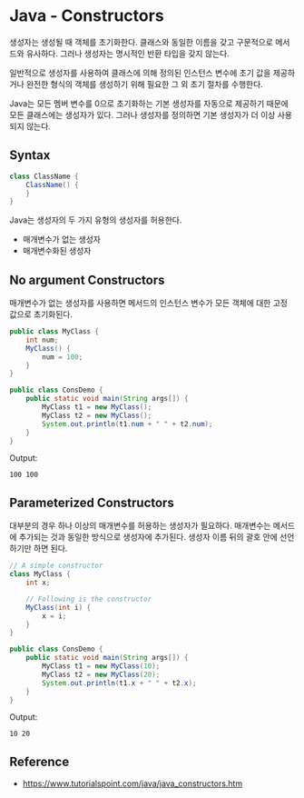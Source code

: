 # Java - Constructors
생성자는 생성될 때 객체를 초기화한다. 클래스와 동일한 이름을 갖고 구문적으로 메서드와 유사하다. 그러나 생성자는 명시적인 반환 타입을 갖지 않는다.

일반적으로 생성자를 사용하여 클래스에 의해 정의된 인스턴스 변수에 초기 값을 제공하거나 완전한 형식의 객체를 생성하기 위해 필요한 그 외 초기 절차를 수행한다.

Java는 모든 멤버 변수를 0으로 초기화하는 기본 생성자를 자동으로 제공하기 때문에 모든 클래스에는 생성자가 있다. 그러나 생성자를 정의하면 기본 생성자가 더 이상 사용되지 않는다.

## Syntax
```java
class ClassName {
    ClassName() {
    }
}
```

Java는 생성자의 두 가지 유형의 생성자를 허용한다.
* 매개변수가 없는 생성자
* 매개변수화된 생성자

## No argument Constructors
매개변수가 없는 생성자를 사용하면 메서드의 인스턴스 변수가 모든 객체에 대한 고정 값으로 초기화된다.

```java
public class MyClass {
    int num;
    MyClass() {
        num = 100;
    }
}
```
```java
public class ConsDemo {
    public static void main(String args[]) {
        MyClass t1 = new MyClass();
        MyClass t2 = new MyClass();
        System.out.println(t1.num + " " + t2.num);
    }
}
```
Output:
```
100 100
```

## Parameterized Constructors
대부분의 경우 하나 이상의 매개변수를 허용하는 생성자가 필요하다. 매개변수는 메서드에 추가되는 것과 동일한 방식으로 생성자에 추가된다. 생성자 이름 뒤의 괄호 안에 선언하기만 하면 된다.

```java
// A simple constructor
class MyClass {
    int x;

    // Following is the constructor
    MyClass(int i) {
        x = i;
    }
}
```
```java
public class ConsDemo {
    public static void main(String args[]) {
        MyClass t1 = new MyClass(10);
        MyClass t2 = new MyClass(20);
        System.out.println(t1.x + " " + t2.x);
    }
}
```
Output:
```
10 20
```

## Reference
* https://www.tutorialspoint.com/java/java_constructors.htm